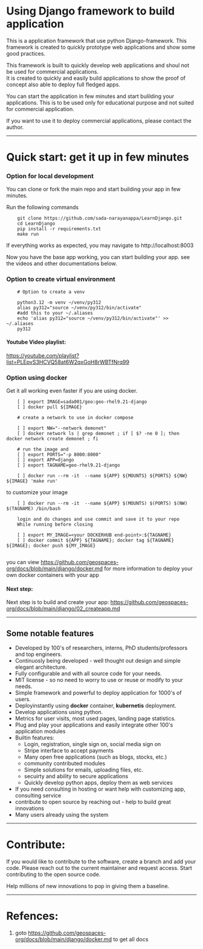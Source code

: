 # Using Django framework to build application

This is a application framework that use python Django-framework. 
This framework is created to quickly prototype web applications and show some good practices.

This framework is built to quickly develop web applications and shoul not be used for commercial applications.  
It is created to quickly and easily build applications to show the proof of concept also able to deploy full fledged apps. 

You can start the application in few minutes and start bulilding your applications.
This is to be used only for educational purpose and not suited for commercial application.

If you want to use it to deploy commercial applications, please contact the author.

-------------------------------------------------------------------------------------------
# Quick start: get it up in few minutes

### Option for local development

You can clone or fork the main repo and start building your app in few minutes.

Run the following commands
```
    git clone https://github.com/sada-narayanappa/LearnDjango.git
    cd LearnDjango
    pip install -r requirements.txt
    make run
```
If everything works as expected, you may navigate to http://localhost:8003

Now you have the base app working, you can start building your app.
see the videos and other documentations below.

### Option to create virtual environment
```{}
    # Option to create a venv 
    
    python3.12 -m venv ~/venv/py312
    alias py312="source ~/venv/py312/bin/activate"
    #add this to your ~/.aliases
    echo 'alias py312="source ~/venv/py312/bin/activate"' >> ~/.aliases
    py312
```


#### Youtube Video playlist:
https://youtube.com/playlist?list=PLEpvS3HCVQ58at6W2qxGoH8rWBTfNrq99

### Option using docker

Get it all working even faster if you are using docker. 

```
    [ ] export IMAGE=sada001/geo:geo-rhel9.21-django
    [ ] docker pull ${IMAGE}

    # create a network to use in docker compose

    [ ] export NW="--network demonet"
    [ ] docker network ls | grep demonet ; if [ $? -ne 0 ]; then docker network create demonet ; fi 

    # run the image and
    [ ] export PORTS="-p 8000:8000"
    [ ] export APP=django
    [ ] export TAGNAME=geo-rhel9.21-django

    [ ] docker run --rm -it  --name ${APP} ${MOUNTS} ${PORTS} ${NW} ${IMAGE} 'make run'
```
to customize your image 

```
    [ ] docker run --rm -it  --name ${APP} $(MOUNTS) $(PORTS) $(NW) $(TAGNAME) /bin/bash

    login and do changes and use commit and save it to your repo
    While running before closing

    [ ] export MY_IMAGE=<your DOCKERHUB end-point>:${TAGNAME}
    [ ] docker commit ${APP} ${TAGNAME}; docker tag ${TAGNAME} ${IMAGE}; docker push ${MY_IMAGE}
    
```


you can view https://github.com/geospaces-org/docs/blob/main/django/docker.md for more information to deploy your own docker containers with your app

#### Next step:

Next step is to build and create your app: 
    https://github.com/geospaces-org/docs/blob/main/django/02_createapp.md

-------------------------------------------------------------------------------------------

## Some notable features

* Developed by 100's of researchers, interns, PhD students/professors and top engineers.
* Continuosly being developed - well thought out design and simple elegant architecture.
* Fully configurable and with all source code for your needs.
* MIT license - so no need to worry to use or reuse or modify to your needs.
* Simple framework and powerful to deploy application for 1000's of users.
* Deployinstantly using **docker** container, **kubernetis** deployment.
* Develop applications using python.
* Metrics for user visits, most used pages, landing page statistics.
* Plug and play your applications and easily integrate other 100's application modules
* Builtin features:
    * Login, registration, single sign on, social media sign on
    * Stripe interface to accept payments
    * Many open free applications (such as blogs, stocks, etc.)
    * community contributed modules
    * Simple solutions for emails, uploading files, etc.
    * secuirty and ability to secure applications
    * Quickly develop python apps, deploy them as web services
* If you need consulting in hosting or want help with customizing app, consulting service
* contribute to open source by reaching out - help to build great innovations
* Many users already using the system
-------------------------------------------------------------------------------------------
# Contribute:

If you would like to contribute to the software, create a branch and add your code.
Please reach out to the current maintainer and request access. Start contributing to the open source code. 

Help millions of new innovations to pop in giving them a baseline.

-------------------------------------------------------------------------------------------
# Refences:

1. goto https://github.com/geospaces-org/docs/blob/main/django/docker.md to get all docs

